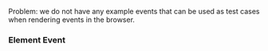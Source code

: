 Problem: we do not have any example events that can be used as test cases when rendering events in the browser.

### Element Event
